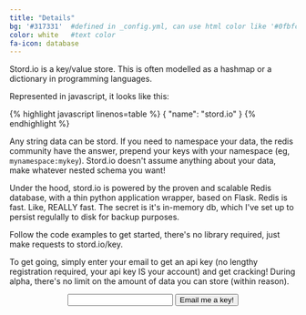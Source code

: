```yaml
---
title: "Details"
bg: '#317331'  #defined in _config.yml, can use html color like '#0fbfcf'
color: white   #text color
fa-icon: database
---
```

Stord.io is a key/value store. This is often modelled as a hashmap or a dictionary in programming languages.

Represented in javascript, it looks like this:


{% highlight javascript linenos=table %}
{
  "name": "stord.io"
}
{% endhighlight %}

Any string data can be stord. If you need to namespace your data, the redis community have the answer, prepend your keys with your namespace (eg, `mynamespace:mykey`). Stord.io doesn't assume anything about your data, make whatever nested schema you want!

Under the hood, stord.io is powered by the proven and scalable Redis database, with a thin python application wrapper, based on Flask. Redis is fast. Like, REALLY fast. The secret is it's in-memory db, which I've set up to persist regulally to disk for backup purposes. 

Follow the code examples to get started, there's no library required, just make requests to stord.io/key. 

To get going, simply enter your email to get an api key (no lengthy registration required, your api key IS your account) and get cracking! During alpha, there's no limit on the amount of data you can store (within reason).

<center>
<form action="http://stord.io/signup" method="post">
<input type="text" name="email">
<button class="btn btn-lg btn-default" type="submit">Email me a key!</button>
</form>
</center>



